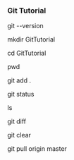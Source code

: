 ### Git Tutorial

git --version

mkdir GitTutorial

cd GitTutorial

pwd

git add .

git status

ls

git diff

git clear

git pull origin master
